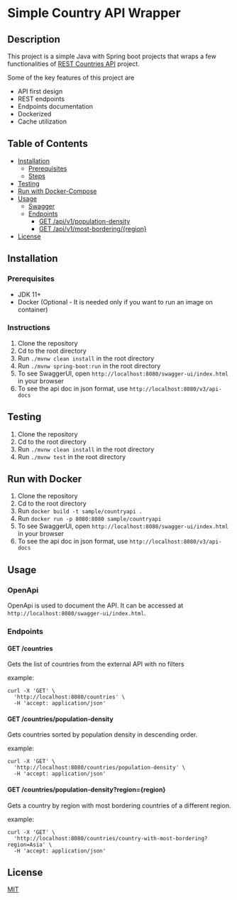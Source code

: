 # Simple Country API Wrapper

## Description

This project is a simple Java with Spring boot projects that wraps a few functionalities of [REST Countries API](https://gitlab.com/restcountries/restcountries) project.

Some of the key features of this project are 
- API first design
- REST endpoints
- Endpoints documentation
- Dockerized
- Cache utilization


## Table of Contents

- [Installation](#installation)
    - [Prerequisites](#prerequisites)
    - [Steps](#steps)
- [Testing](#testing)
- [Run with Docker-Compose](#run-with-docker-compose)
- [Usage](#usage)
    - [Swagger](#swagger)
    - [Endpoints](#endpoints)
        - [GET /api/v1/population-density](#get-apiv1population-density)
        - [GET /api/v1/most-bordering/{region}](#get-apiv1most-borderingregion)
- [License](#license)

## Installation

### Prerequisites

* JDK 11+
* Docker (Optional - It is needed only if you want to run an image on container)

### Instructions

1. Clone the repository
2. Cd to the root directory
3. Run `./mvnw clean install` in the root directory
4. Run `./mvnw spring-boot:run` in the root directory
5. To see SwaggerUI, open `http://localhost:8080/swagger-ui/index.html` in your browser
6. To see the api doc in json format, use `http://localhost:8080/v3/api-docs` 

## Testing

1. Clone the repository
2. Cd to the root directory
3. Run `./mvnw clean install` in the root directory
4. Run `./mvnw test` in the root directory

## Run with Docker

1. Clone the repository
2. Cd to the root directory
3. Run `docker build -t sample/countryapi .`
4. Run `docker run -p 8080:8080 sample/countryapi`
5. To see SwaggerUI, open `http://localhost:8080/swagger-ui/index.html` in your browser
6. To see the api doc in json format, use `http://localhost:8080/v3/api-docs`

## Usage

### OpenApi

OpenApi is used to document the API. It can be accessed at `http://localhost:8080/swagger-ui/index.html`.

### Endpoints

#### GET /countries
Gets the list of countries from the external API with no filters

example:

```
curl -X 'GET' \
  'http://localhost:8080/countries' \
  -H 'accept: application/json'
```

#### GET /countries/population-density

Gets countries sorted by population density in descending order.

example:

```
curl -X 'GET' \
  'http://localhost:8080/countries/population-density' \
  -H 'accept: application/json'
```

#### GET /countries/population-density?region={region}

Gets a country by region with most bordering countries of a different region.

example:

```
curl -X 'GET' \
  'http://localhost:8080/countries/country-with-most-bordering?region=Asia' \
  -H 'accept: application/json'
```

## License

[MIT](https://choosealicense.com/licenses/mit/)